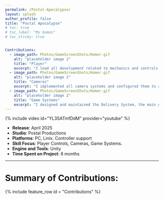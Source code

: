 ```yaml
---
permalink: /Postal-Apocalypse/
layout: splash
author_profile: false
title: "Postal Apocalypse"
# toc: true
# toc_label: "My Games"
# toc_sticky: true


Contributions:
  - image_path: Photos/GameScreenShots/Homer.gif
    alt: "placeholder image 2"
    title: "Player"
    excerpt: "I lead all development related to mechanics and controls of the playable character."
  - image_path: Photos/GameScreenShots/Homer.gif
    alt: "placeholder image 2"
    title: "Cameras"
    excerpt: "I implemented all camera systems and configured them to allow for interesting cinematic shots, dynamic follow cameras, and first person shooting perspectives."
  - image_path: Photos/GameScreenShots/Homer.gif
    alt: "placeholder image 2"
    title: "Game Systems"
    excerpt: "I designed and maintained the Delivery System, the main gameloop system present in Postal Apocalypse."
---
```

{% include video id="YL3SATmfDdM" provider="youtube" %}

- **Release**: April 2025  
- **Studio**: Postal Productions  
- **Platforms**: PC, Linix. Controller support  
- **Skill Focus**: Player Controls, Cameras, Game Systems.  
- **Engine and Tools**: Unity  
- **Time Spent on Project**: 8 months   

---

# Summary of Contributions:

{% include feature_row id = "Contributions" %}







